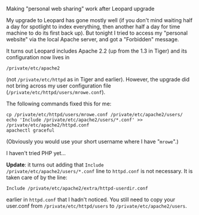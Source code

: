 Making "personal web sharing" work after Leopard upgrade

My upgrade to Leopard has gone mostly well (if you don't mind waiting
half a day for spotlight to index everything, then another half a day
for time machine to do its first back up). But tonight I tried to
access my "personal website" via the local Apache server, and got a
"Forbidden" message.

It turns out Leopard includes Apache 2.2 (up from the 1.3 in Tiger)
and its configuration now lives in

    /private/etc/apache2 

(not `/private/etc/httpd` as in Tiger and earlier). However, the
upgrade did not bring across my user configuration file
(`/private/etc/httpd/users/mrowe.conf`).

The following commands fixed this for me:

    cp /private/etc/httpd/users/mrowe.conf /private/etc/apache2/users/
    echo 'Include /private/etc/apache2/users/*.conf' >> /private/etc/apache2/httpd.conf
    apachectl graceful

(Obviously you would use your short username where I have "`mrowe`".)

I haven't tried PHP yet...

__Update__: it turns out adding that `Include
/private/etc/apache2/users/*.conf` line to `httpd.conf` is not
necessary. It is taken care of by the line:

    Include /private/etc/apache2/extra/httpd-userdir.conf

earlier in `httpd.conf` that I hadn't noticed. You still need to copy
your user.conf from `/private/etc/httpd/users` to
`/private/etc/apache2/users`.
